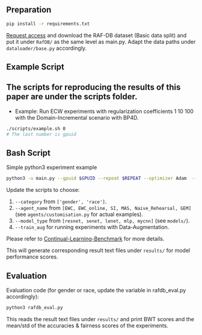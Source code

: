 ## Preparation
```bash
pip install -r requirements.txt
```
[Request access](http://www.whdeng.cn/raf/model1.html) and download the RAF-DB dataset (Basic data split) and put it under  ```RafDB/``` as the same level as main.py.
Adapt the data paths under ```dataloader/base.py``` accordingly.
   
## Example Script
The scripts for reproducing the results of this paper are under the scripts folder.
- 
- Example: Run ECW experiments with regularization coefficients 1 10 100 with the Domain-Incremental scenario with BP4D.  
```bash
./scripts/example.sh 0
# The last number is gpuid
```

## Bash Script
Simple python3 experiment example
```bash
python3 -u main.py --gpuid $GPUID --repeat $REPEAT --optimizer Adam  --no_class_remap --force_out_dim 7 --schedule 25 --batch_size 24 --model_type custom_cnn --model_name Net  --agent_type customization  --agent_name EWC  --lr 0.0001 --reg_coef 1 10 100  --category gender --train_aug
```
Update the scripts to choose:
1. ```--category``` from ```['gender', 'race']```.
2. ```--agent_name``` from ```[EWC, EWC_online, SI, MAS, Naive_Rehearsal, GEM]``` (see ```agents/customisation.py``` for actual examples). 
3. ```--model_type``` from ```[resnet, senet, lenet, mlp, mycnn]``` (see ```models/```).
4. `````--train_aug````` for running experiments with Data-Augmentation. 

Please refer to [Continual-Learning-Benchmark](https://github.com/GT-RIPL/Continual-Learning-Benchmark) for more details.

This will generate corresponding result text files under ```results/``` for model performance scores.

## Evaluation

Evaluation code (for gender or race, update the variable in rafdb_eval.py accordingly): 
```bash
python3 rafdb_eval.py
```

This reads the result text files under ```results/``` and print BWT scores and the mean/std of the accuracies & fairness scores of the experiments.
